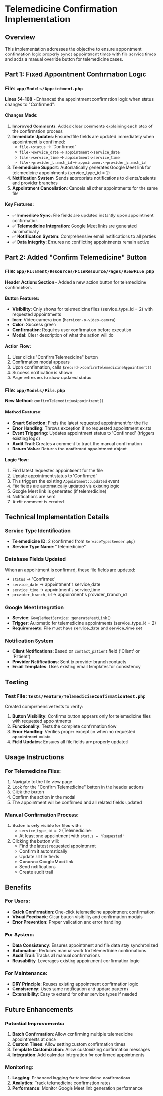 # Telemedicine Confirmation Implementation

## Overview
This implementation addresses the objective to ensure appointment confirmation logic properly syncs appointment times with file service times and adds a manual override button for telemedicine cases.

## Part 1: Fixed Appointment Confirmation Logic

### File: `app/Models/Appointment.php`
**Lines 54-108** - Enhanced the appointment confirmation logic when status changes to "Confirmed":

#### Changes Made:
1. **Improved Comments**: Added clear comments explaining each step of the confirmation process
2. **Immediate Updates**: Ensured file fields are updated immediately when appointment is confirmed:
   - `file->status` → 'Confirmed'
   - `file->service_date` → `appointment->service_date`
   - `file->service_time` → `appointment->service_time`
   - `file->provider_branch_id` → `appointment->provider_branch_id`
3. **Telemedicine Support**: Automatically generates Google Meet link for telemedicine appointments (service_type_id = 2)
4. **Notification System**: Sends appropriate notifications to clients/patients and provider branches
5. **Appointment Cancellation**: Cancels all other appointments for the same file

#### Key Features:
- ✅ **Immediate Sync**: File fields are updated instantly upon appointment confirmation
- ✅ **Telemedicine Integration**: Google Meet links are generated automatically
- ✅ **Notification System**: Comprehensive email notifications to all parties
- ✅ **Data Integrity**: Ensures no conflicting appointments remain active

## Part 2: Added "Confirm Telemedicine" Button

### File: `app/Filament/Resources/FileResource/Pages/ViewFile.php`
**Header Actions Section** - Added a new action button for telemedicine confirmation:

#### Button Features:
- **Visibility**: Only shows for telemedicine files (service_type_id = 2) with requested appointments
- **Icon**: Video camera icon (`heroicon-o-video-camera`)
- **Color**: Success green
- **Confirmation**: Requires user confirmation before execution
- **Modal**: Clear description of what the action will do

#### Action Flow:
1. User clicks "Confirm Telemedicine" button
2. Confirmation modal appears
3. Upon confirmation, calls `$record->confirmTelemedicineAppointment()`
4. Success notification is shown
5. Page refreshes to show updated status

### File: `app/Models/File.php`
**New Method**: `confirmTelemedicineAppointment()`

#### Method Features:
- **Smart Selection**: Finds the latest requested appointment for the file
- **Error Handling**: Throws exception if no requested appointment exists
- **Event Triggering**: Updates appointment status to 'Confirmed' (triggers existing logic)
- **Audit Trail**: Creates a comment to track the manual confirmation
- **Return Value**: Returns the confirmed appointment object

#### Logic Flow:
1. Find latest requested appointment for the file
2. Update appointment status to 'Confirmed'
3. This triggers the existing `Appointment::updated` event
4. File fields are automatically updated via existing logic
5. Google Meet link is generated (if telemedicine)
6. Notifications are sent
7. Audit comment is created

## Technical Implementation Details

### Service Type Identification
- **Telemedicine ID**: 2 (confirmed from `ServiceTypesSeeder.php`)
- **Service Type Name**: "Telemedicine"

### Database Fields Updated
When an appointment is confirmed, these file fields are updated:
- `status` → 'Confirmed'
- `service_date` → appointment's service_date
- `service_time` → appointment's service_time  
- `provider_branch_id` → appointment's provider_branch_id

### Google Meet Integration
- **Service**: `GoogleMeetService::generateMeetLink()`
- **Trigger**: Automatic for telemedicine appointments (service_type_id = 2)
- **Requirements**: File must have service_date and service_time set

### Notification System
- **Client Notifications**: Based on `contact_patient` field ('Client' or 'Patient')
- **Provider Notifications**: Sent to provider branch contacts
- **Email Templates**: Uses existing email templates for consistency

## Testing

### Test File: `tests/Feature/TelemedicineConfirmationTest.php`
Created comprehensive tests to verify:
1. **Button Visibility**: Confirms button appears only for telemedicine files with requested appointments
2. **Functionality**: Tests the complete confirmation flow
3. **Error Handling**: Verifies proper exception when no requested appointment exists
4. **Field Updates**: Ensures all file fields are properly updated

## Usage Instructions

### For Telemedicine Files:
1. Navigate to the file view page
2. Look for the "Confirm Telemedicine" button in the header actions
3. Click the button
4. Confirm the action in the modal
5. The appointment will be confirmed and all related fields updated

### Manual Confirmation Process:
1. Button is only visible for files with:
   - `service_type_id = 2` (Telemedicine)
   - At least one appointment with `status = 'Requested'`
2. Clicking the button will:
   - Find the latest requested appointment
   - Confirm it automatically
   - Update all file fields
   - Generate Google Meet link
   - Send notifications
   - Create audit trail

## Benefits

### For Users:
- **Quick Confirmation**: One-click telemedicine appointment confirmation
- **Visual Feedback**: Clear button visibility and confirmation modals
- **Error Prevention**: Proper validation and error handling

### For System:
- **Data Consistency**: Ensures appointment and file data stay synchronized
- **Automation**: Reduces manual work for telemedicine confirmations
- **Audit Trail**: Tracks all manual confirmations
- **Reusability**: Leverages existing appointment confirmation logic

### For Maintenance:
- **DRY Principle**: Reuses existing appointment confirmation logic
- **Consistency**: Uses same notification and update patterns
- **Extensibility**: Easy to extend for other service types if needed

## Future Enhancements

### Potential Improvements:
1. **Batch Confirmation**: Allow confirming multiple telemedicine appointments at once
2. **Custom Times**: Allow setting custom confirmation times
3. **Template Customization**: Allow customizing confirmation messages
4. **Integration**: Add calendar integration for confirmed appointments

### Monitoring:
1. **Logging**: Enhanced logging for telemedicine confirmations
2. **Analytics**: Track telemedicine confirmation rates
3. **Performance**: Monitor Google Meet link generation performance 